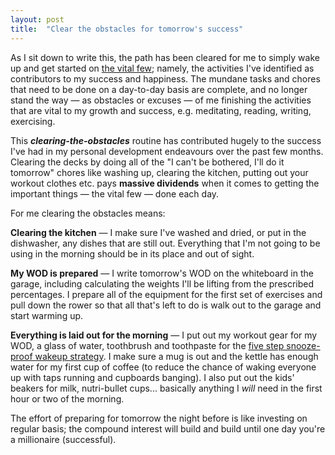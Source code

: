```yaml
---
layout: post
title:  "Clear the obstacles for tomorrow's success"
---
```


As I sit down to write this, the path has been cleared for me to simply wake up and get started on [the vital few](https://en.wikipedia.org/wiki/Pareto_principle); namely, the activities I've identified as contributors to my success and happiness. The mundane tasks and chores that need to be done on a day-to-day basis are complete, and no longer stand the way — as obstacles or excuses — of me finishing the activities that are vital to my growth and success, e.g. meditating, reading, writing, exercising.

This _**clearing-the-obstacles**_ routine has contributed hugely to the success I've had in my personal development endeavours over the past few months. Clearing the decks by doing all of the "I can't be bothered, I'll do it tomorrow" chores like washing up, clearing the kitchen, putting out your workout clothes etc. pays **massive dividends** when it comes to getting the important things — the vital few — done each day.

For me clearing the obstacles means:

**Clearing the kitchen** — I make sure I've washed and dried, or put in the dishwasher, any dishes that are still out. Everything that I'm not going to be using in the morning should be in its place and out of sight.

**My WOD is prepared** — I write tomorrow's WOD on the whiteboard in the garage, including calculating the weights I'll be lifting from the prescribed percentages. I prepare all of the equipment for the first set of exercises and pull down the rower so that all that's left to do is walk out to the garage and start warming up.

**Everything is laid out for the morning** — I put out my workout gear for my WOD, a glass of water, toothbrush and toothpaste for the [five step snooze-proof wakeup strategy](http://halelrod.com/006/). I make sure a mug is out and the kettle has enough water for my first cup of coffee (to reduce the chance of waking everyone up with taps running and cupboards banging). I also put out the kids' beakers for milk, nutri-bullet cups... basically anything I _will_ need in the first hour or two of the morning.

The effort of preparing for tomorrow the night before is like investing on regular basis; the compound interest will build and build until one day you're a millionaire (successful).
